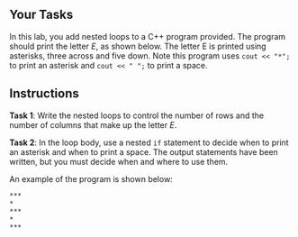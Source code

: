 ## Your Tasks

In this lab, you add nested loops to a C++ program provided. The program should print the letter _E_, as shown below. The letter E is printed using asterisks, three across and five down. Note this program uses `cout << "*";` to print an asterisk and `cout << " ";` to print a space.

## Instructions

**Task 1**: Write the nested loops to control the number of rows and the number of columns that make up the letter _E_.

**Task 2**: In the loop body, use a nested `if` statement to decide when to print an asterisk and when to print a space. The output statements have been written, but you must decide when and where to use them.

An example of the program is shown below:

```
***
*
***
*
***
```